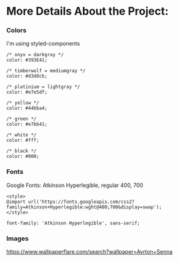 
# More Details About the Project:

### Colors
I'm using styled-components

```
/* onyx = darkgray */
color: #393E41;

/* timberwolf = mediumgray */
color: #d3d0cb;

/* platinium = lightgray */
color: #e7e5df;

/* yellow */
color: #44bba4;

/* green */
color: #e7bb41;

/* white */
color: #fff;

/* black */
color: #000;

```

### Fonts
Google Fonts: Atkinson Hyperlegible, regular 400, 700
```
<style>
@import url('https://fonts.googleapis.com/css2?family=Atkinson+Hyperlegible:wght@400;700&display=swap');
</style>

font-family: 'Atkinson Hyperlegible', sans-serif;

```

### Images

https://www.wallpaperflare.com/search?wallpaper=Ayrton+Senna
